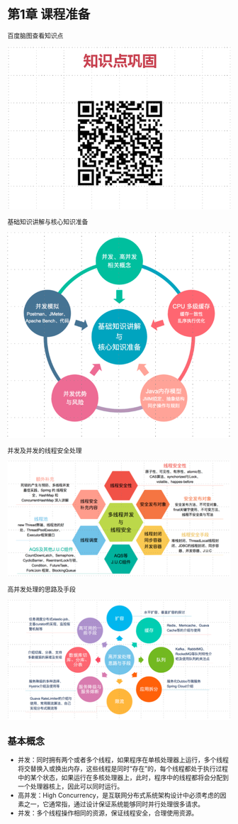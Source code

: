 # 第1章 课程准备

百度脑图查看知识点

![知识点巩固](pic/0.png)

基础知识讲解与核心知识准备

![基础知识讲解与核心知识准备](pic/1.png)

并发及并发的线程安全处理

![多线程并发与线程安全](pic/2.png)

高并发处理的思路及手段

![高并发处理思路与手段](pic/3.png)

## 基本概念

* 并发：同时拥有两个或者多个线程，如果程序在单核处理器上运行，多个线程将交替换入或换出内存，这些线程是同时“存在”的，每个线程都处于执行过程中的某个状态，如果运行在多核处理器上，此时，程序中的线程都将会分配到一个处理器核上，因此可以同时运行。
* 高并发：High Concurrency，是互联网分布式系统架构设计中必须考虑的因素之一，它通常指，通过设计保证系统能够同时并行处理很多请求。
* 并发：多个线程操作相同的资源，保证线程安全，合理使用资源。